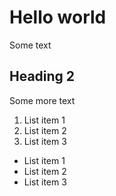 # Hello world

Some text

## Heading 2

Some more text

1. List item 1
1. List item 2
1. List item 3

- List item 1
- List item 2
- List item 3

